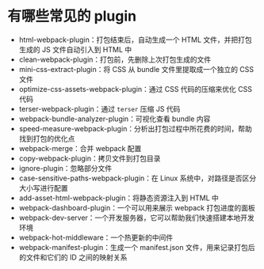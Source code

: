 # 有哪些常见的 plugin
- html-webpack-plugin：打包结束后，自动生成一个 HTML 文件，并把打包生成的 JS 文件自动引入到 HTML 中
- clean-webpack-plugin：打包前，先删除上次打包生成的文件
- mini-css-extract-plugin：将 CSS 从 bundle 文件里提取成一个独立的 CSS 文件
- optimize-css-assets-webpack-plugin：通过 CSS 代码的压缩来优化 CSS 代码
- terser-webpack-plugin：通过 `terser` 压缩 JS 代码
- webpack-bundle-analyzer-plugin：可视化查看 bundle 内容
- speed-measure-webpack-plugin：分析出打包过程中所花费的时间，帮助找到打包的优化点 
- webpack-merge：合并 webpack 配置
- copy-webpack-plugin：拷贝文件到打包目录
- ignore-plugin：忽略部分文件
- case-sensitive-paths-webpack-plugin：在 Linux 系统中，对路径是否区分大小写进行配置
- add-asset-html-webpack-plugin：将静态资源注入到 HTML 中
- webpack-dashboard-plugin：一个可以用来展示 webpack 打包进度的面板
- webpack-dev-server：一个开发服务器，它可以帮助我们快速搭建本地开发环境
- webpack-hot-middleware：一个热更新的中间件
- webpack-manifest-plugin：生成一个 manifest.json 文件，用来记录打包后的文件和它们的 ID 之间的映射关系